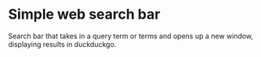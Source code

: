 # Simple web search bar

Search bar that takes in a query term or terms and opens up a new window, displaying results in duckduckgo. 
